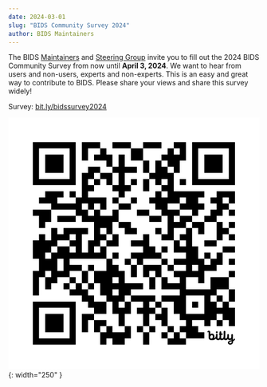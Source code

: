 ```yaml
---
date: 2024-03-01
slug: "BIDS Community Survey 2024"
author: BIDS Maintainers
---
```




The BIDS [Maintainers](https://bids.neuroimaging.io/governance.html#bids-maintainers-group)
and [Steering Group](https://bids.neuroimaging.io/governance.html#bids-steering-group)
invite you to fill out the 2024 BIDS Community Survey from now until **April 3, 2024**.
We want to hear from users and non-users, experts and non-experts.
This is an easy and great way to contribute to BIDS. Please share your views and share this survey widely!

Survey: [bit.ly/bidssurvey2024](https://bit.ly/bidssurvey2024)

![A QR code for the BIDS community survey](../../assets/img/bit.ly_bidssurvey2024.jpeg){: width="250" }
